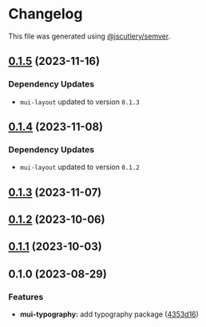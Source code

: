 # Changelog

This file was generated using [@jscutlery/semver](https://github.com/jscutlery/semver).

## [0.1.5](https://github.com/Availity/element/compare/@availity/mui-typography@0.1.4...@availity/mui-typography@0.1.5) (2023-11-16)

### Dependency Updates

- `mui-layout` updated to version `0.1.3`

## [0.1.4](https://github.com/Availity/element/compare/@availity/mui-typography@0.1.3...@availity/mui-typography@0.1.4) (2023-11-08)

### Dependency Updates

- `mui-layout` updated to version `0.1.2`

## [0.1.3](https://github.com/Availity/element/compare/@availity/mui-typography@0.1.2...@availity/mui-typography@0.1.3) (2023-11-07)

## [0.1.2](https://github.com/Availity/element/compare/@availity/mui-typography@0.1.1...@availity/mui-typography@0.1.2) (2023-10-06)

## [0.1.1](https://github.com/Availity/element/compare/@availity/mui-typography@0.1.0...@availity/mui-typography@0.1.1) (2023-10-03)

## 0.1.0 (2023-08-29)

### Features

- **mui-typography:** add typography package ([4353d16](https://github.com/Availity/element/commit/4353d162749794063c816afb0bad06a0ae96105f))
